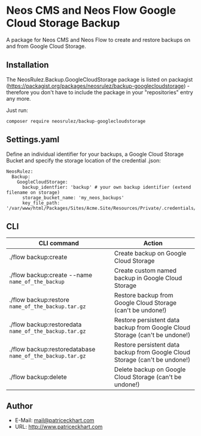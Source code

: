 # Neos CMS and Neos Flow Google Cloud Storage Backup

A package for Neos CMS and Neos Flow to create and restore backups on and from Google Cloud Storage.

## Installation

The NeosRulez.Backup.GoogleCloudStorage package is listed on packagist (https://packagist.org/packages/neosrulez/backup-googlecloudstorage) - therefore you don't have to include the package in your "repositories" entry any more.

Just run:

```
composer require neosrulez/backup-googlecloudstorage
```

## Settings.yaml

Define an individual identifier for your backups, a Google Cloud Storage Bucket and specify the storage location of the credential .json:

```
NeosRulez:
  Backup:
    GoogleCloudStorage:
      backup_identfier: 'backup' # your own backup identifier (extend filename on storage)
      storage_bucket_name: 'my_neos_backups'
      key_file_path: '/var/www/html/Packages/Sites/Acme.Site/Resources/Private/.credentials/credential.json'
```

## CLI

| CLI command | Action |
|---------|-------------|
|./flow backup:create|Create backup on Google Cloud Storage|
|./flow backup:create --name `name_of_the_backup`|Create custom named backup in Google Cloud Storage|
|./flow backup:restore `name_of_the_backup.tar.gz`|Restore backup from Google Cloud Storage (can't be undone!)|
|./flow backup:restoredata `name_of_the_backup.tar.gz`|Restore persistent data backup from Google Cloud Storage (can't be undone!)|
|./flow backup:restoredatabase `name_of_the_backup.tar.gz`|Restore persistent data backup from Google Cloud Storage (can't be undone!)
|./flow backup:delete|Delete backup on Google Cloud Storage (can't be undone!)|

## Author

* E-Mail: mail@patriceckhart.com
* URL: http://www.patriceckhart.com
